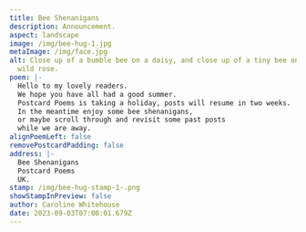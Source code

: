 ```yaml
---
title: Bee Shenanigans
description: Announcement.
aspect: landscape
image: /img/bee-hug-1.jpg
metaImage: /img/face.jpg
alt: Close up of a bumble bee on a daisy, and close up of a tiny bee on a pink
  wild rose.
poem: |-
  Hello to my lovely readers.
  We hope you have all had a good summer. 
  Postcard Poems is taking a holiday, posts will resume in two weeks.
  In the meantime enjoy some bee shenanigans,
  or maybe scroll through and revisit some past posts
  while we are away.
alignPoemLeft: false
removePostcardPadding: false
address: |-
  Bee Shenanigans
  Postcard Poems
  UK.
stamp: /img/bee-hug-stamp-1-.png
showStampInPreview: false
author: Caroline Whitehouse
date: 2023-09-03T07:00:01.679Z
---
```


